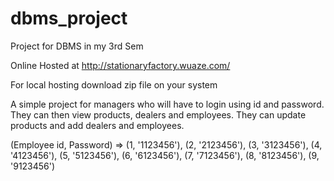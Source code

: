 # dbms_project
Project for DBMS in my 3rd Sem

Online Hosted at http://stationaryfactory.wuaze.com/

For local hosting download zip file on your system

A simple project for managers who will have to login using id and password.
They can then view products, dealers and employees. They can update products and add dealers and employees.

(Employee id, Password) => 
(1, '1123456'),
(2, '2123456'),
(3, '3123456'),
(4, '4123456'),
(5, '5123456'),
(6, '6123456'),
(7, '7123456'),
(8, '8123456'),
(9, '9123456')
